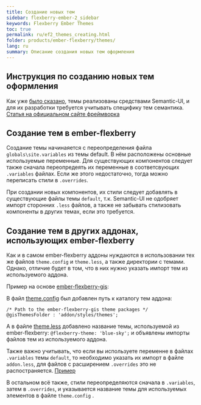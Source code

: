 ```yaml
---
title: Создание новых тем
sidebar: flexberry-ember-2_sidebar
keywords: Flexberry Ember Themes
toc: true
permalink: ru/ef2_themes_creating.html
folder: products/ember-flexberry/themes/
lang: ru
summary: Описание создания новых тем оформления
---
```


## Инструкция по созданию новых тем оформления

Как уже [было сказано](ef2_themes_structure.html), темы реализованы средствами Semantic-UI, и для их разработки требуется учитывать специфику тем семантика.
[Статья на официальном сайте фреймворка](https://semantic-ui.com/usage/theming.html)

## Создание тем в ember-flexberry

Создание темы начинаяется с переопределения файла `globals\site.variables` из темы default. В нём расположены основные используемые переменные.
Для существующих компонентов следует также сначала переопредеять их переменные в соответсвующих `.variables` файлах. Если же этого недостаточно, тогда можно переписать стили в `.overrides`.

При создании новых компонентов, их стили следует добавлять в существующие файлы темы `default`, т.к. Semantic-UI не одобряет импорт сторонних `.less` файлов, а также не забывать стилизовать компоненты в других темах, если это требуется.

## Создание тем в других аддонах, использующих ember-flexberry

Как и в самом ember-flexberry аддоны нуждаются в использовании тех же файлов `theme.config` и `theme.less`, а также директории с темами.
Однако, отличие будет в том, что в них нужно указать импорт тем из используемого аддона.

Пример на основе [ember-flexberry-gis](https://github.com/Flexberry/ember-flexberry-gis):

В файл [theme.config](https://github.com/Flexberry/ember-flexberry-gis/blob/develop/theme.config) был добавлен путь к каталогу тем аддона:

```
/* Path to the ember-flexberry-gis theme packages */
@gisThemesFolder : 'addon/styles/themes';
```

А в файле [theme.less](https://github.com/Flexberry/ember-flexberry-gis/blob/develop/addon/styles/theme.less) добавлено название темы, используемой из ember-flexberry:
`@flexberry-theme: 'blue-sky';` и объявлены импорты файлов тем из используемого аддона.

Также важно учитывать, что если вы используете переменне в файлах `.variables` темы `default`, то необходимо указать их импорт в файлe `addon.less`, для файлов с расширением `.overrides` это не распостраняется. [Пример](https://github.com/Flexberry/ember-flexberry-gis/blob/develop/addon/styles/addon.less)

В остальном всё также, стили переопределяются сначала в `.variables`, затем в `.overrides`, и указывается название темы для используемых элементов в файле `theme.config` .
